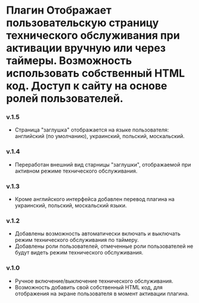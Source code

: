 # Плагин Отображает пользовательскую страницу технического обслуживания при активации вручную или через таймеры. Возможность использовать собственный HTML код. Доступ к сайту на основе ролей пользователей.

### v.1.5

- Страница "заглушка" отображается на языке пользователя: английский (по умолчанию), украинский, польский, москальский.

### v.1.4

- Переработан внешний вид старницы "заглушки", отображаемой при активном режиме технического обслуживания.

### v.1.3

- Кроме английского интерфейса добавлен перевод плагина на украинский, польский, москальский языки.

### v.1.2

- Добавлены возможность автоматически включать и выключать режим технического обслуживания по таймеру.
- Добавлены роли пользователей, отмеченные роли пользователей не будут видеть режим технического обслуживания.

### v.1.0

- Ручное включение/выключение технического обслуживания.
- Возможность добавить свой собственный HTML код, для отображения на экране пользователя в момент активации плагина.
